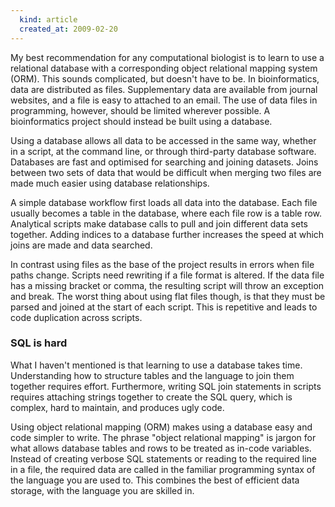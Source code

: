 ```yaml
---
  kind: article
  created_at: 2009-02-20
---
```

My best recommendation for any computational biologist is to learn to use a relational database with a corresponding object relational mapping system (ORM). This sounds complicated, but doesn't have to be. In bioinformatics, data are distributed as files. Supplementary data are available from journal websites, and a file is easy to attached to an email. The use of data files in programming, however, should be limited wherever possible. A bioinformatics project should instead be built using a database.

Using a database allows all data to be accessed in the same way, whether in a script, at the command line, or through third-party database software. Databases are fast and optimised for searching and joining datasets. Joins between two sets of data that would be difficult when merging two files are made much easier using database relationships.

A simple database workflow first loads all data into the database. Each file usually becomes a table in the database, where each file row is a table row. Analytical scripts make database calls to pull and join different data sets together. Adding indices to a database further increases the speed at which joins are made and data searched.

In contrast using files as the base of the project results in errors when file paths change. Scripts need rewriting if a file format is altered. If the data file has a missing bracket or comma, the resulting script will throw an exception and break. The worst thing about using flat files though, is that they must be parsed and joined at the start of each script. This is repetitive and leads to code duplication across scripts.

### SQL is hard

What I haven't mentioned is that learning to use a database takes time. Understanding how to structure tables and the language to join them together requires effort. Furthermore, writing SQL join statements in scripts requires attaching strings together to create the SQL query, which is complex, hard to maintain, and produces ugly code.

Using object relational mapping (ORM) makes using a database easy and code simpler to write. The phrase "object relational mapping" is jargon for what allows database tables and rows to be treated as in-code variables. Instead of creating verbose SQL statements or reading to the required line in a file, the required data are called in the familiar programming syntax of the language you are used to. This combines the best of efficient data storage, with the language you are skilled in.
